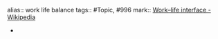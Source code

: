 alias:: work life balance
tags:: #Topic, #996
mark:: [Work–life interface - Wikipedia](https://en.wikipedia.org/wiki/Work%E2%80%93life_interface)

-